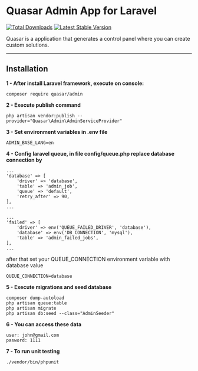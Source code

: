# Quasar Admin App for Laravel

[![Total Downloads](https://poser.pugx.org/quasar/admin/downloads)](https://packagist.org/packages/quasar/admin)
[![Latest Stable Version](http://img.shields.io/github/release/syscover/quasar-admin.svg)](https://packagist.org/packages/quasar/admin)

Quasar is a application that generates a control panel where you can create custom solutions.

---

## Installation

**1 - After install Laravel framework, execute on console:**
```
composer require quasar/admin
```

**2 - Execute publish command**
```
php artisan vendor:publish --provider="Quasar\Admin\AdminServiceProvider"
```

**3 - Set environment variables in .env file**
```
ADMIN_BASE_LANG=en
```

**4 - Config laravel queue, in file config/queue.php replace database connection by**
```
...
'database' => [
    'driver' => 'database',
    'table' => 'admin_job',
    'queue' => 'default',
    'retry_after' => 90,
],
...
```

```
...
'failed' => [
    'driver' => env('QUEUE_FAILED_DRIVER', 'database'),
    'database' => env('DB_CONNECTION', 'mysql'),
    'table' => 'admin_failed_jobs',
],
...
```
after that set your QUEUE_CONNECTION environment variable with database value
```
QUEUE_CONNECTION=database
```

**5 - Execute migrations and seed database**
```
composer dump-autoload
php artisan queue:table
php artisan migrate
php artisan db:seed --class="AdminSeeder"
```

**6 - You can access these data**
```
user: john@gmail.com
pasword: 1111
```

**7 - To run unit testing**
```
./vendor/bin/phpunit
```